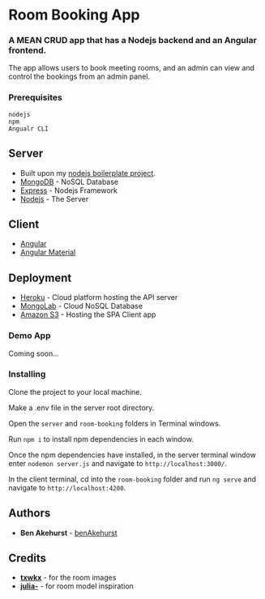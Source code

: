 # Room Booking App
### A MEAN CRUD app that has a Nodejs backend and an Angular frontend.
The app allows users to book meeting rooms, and an admin can view and control the bookings from an admin panel.

### Prerequisites

```
nodejs
npm
Angualr CLI
```

## Server
* Built upon my [nodejs boilerplate project](https://github.com/benAkehurst/nodejs-api-server).
* [MongoDB](https://www.mongodb.com/) - NoSQL Database
* [Express](https://expressjs.com/) - Nodejs Framework
* [Nodejs](https://nodejs.org/en/) - The Server

## Client
* [Angular](https://angular.io/)
* [Angular Material](https://material.angular.io/)

## Deployment
* [Heroku](https://www.heroku.com/) - Cloud platform hosting the API server
* [MongoLab](https://mlab.com/) - Cloud NoSQL Database
* [Amazon S3](https://aws.amazon.com/s3/) - Hosting the SPA Client app

### Demo App
Coming soon...

### Installing

Clone the project to your local machine.

Make a .env file in the server root directory.

Open the `server` and `room-booking` folders in Terminal windows.

Run ```npm i``` to install npm dependencies in each window.

Once the npm dependencies have installed, in the server terminal window enter `nodemon server.js` and navigate to `http://localhost:3000/`.

In the client terminal, cd into the `room-booking` folder and run `ng serve` and navigate to `http://localhost:4200`.

## Authors

* **Ben Akehurst** - [benAkehurst](https://github.com/benAkehurst)

## Credits

* **[txwkx](https://github.com/txwkx/book-room)** - for the room images
* **[julia-](https://github.com/julia-/room-booking-system)** - for room model inspiration
